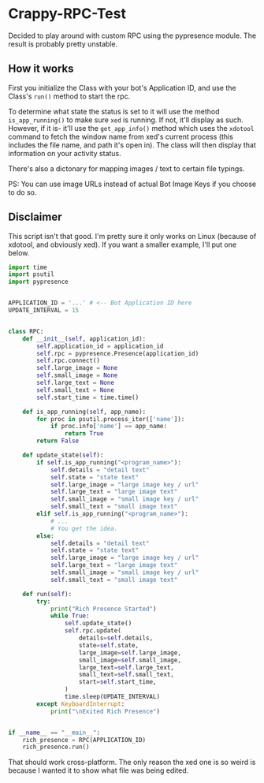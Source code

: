 # Crappy-RPC-Test

Decided to play around with custom RPC using the pypresence module. The result is probably pretty unstable.

## How it works

First you initialize the Class with your bot's Application ID, and use the Class's `run()` method to start the rpc.

To determine what state the status is set to it will use the method `is_app_running()` to make sure `xed` is running. If not, it'll display as such. However, if it is- it'll use the `get_app_info()` method which uses the `xdotool` command to fetch the window name from xed's current process (this includes the file name, and path it's open in). The class will then display that information on your activity status.

There's also a dictonary for mapping images / text to certain file typings.

PS: You can use image URLs instead of actual Bot Image Keys if you choose to do so.

## Disclaimer

This script isn't that good. I'm pretty sure it only works on Linux (because of xdotool, and obviously xed). If you want a smaller example, I'll put one below.

```python
import time
import psutil
import pypresence


APPLICATION_ID = '...' # <-- Bot Application ID here
UPDATE_INTERVAL = 15


class RPC:
    def __init__(self, application_id):
        self.application_id = application_id
        self.rpc = pypresence.Presence(application_id)
        self.rpc.connect()
        self.large_image = None
        self.small_image = None
        self.large_text = None
        self.small_text = None
        self.start_time = time.time()

    def is_app_running(self, app_name):
        for proc in psutil.process_iter(['name']):
            if proc.info['name'] == app_name:
                return True
        return False

    def update_state(self):
        if self.is_app_running("<program_name>"):
            self.details = "detail text"
            self.state = "state text"
            self.large_image = "large image key / url"
            self.large_text = "large image text"
            self.small_image = "small image key / url"
            self.small_text = "small image text"
        elif self.is_app_running("<program_name>"):
            # ...
            # You get the idea.
        else:
            self.details = "detail text"
            self.state = "state text"
            self.large_image = "large image key / url"
            self.large_text = "large image text"
            self.small_image = "small image key / url"
            self.small_text = "small image text"

    def run(self):
        try:
            print("Rich Presence Started")
            while True:
                self.update_state()
                self.rpc.update(
                    details=self.details,
                    state=self.state,
                    large_image=self.large_image,
                    small_image=self.small_image,
                    large_text=self.large_text,
                    small_text=self.small_text,
                    start=self.start_time,
                )
                time.sleep(UPDATE_INTERVAL)
        except KeyboardInterrupt:
            print("\nExited Rich Presence")


if __name__ == "__main__":
    rich_presence = RPC(APPLICATION_ID)
    rich_presence.run()
```

That should work cross-platform. The only reason the xed one is so weird is because I wanted it to show what file was being edited.
